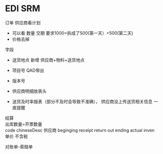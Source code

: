 # EDI SRM     

订单 
供应商看计划   
- 可以看 数量 交期  要求1000=拆成了500(第一天）+500(第二天)     
- 价格去掉    

字段   
- 送货地点 新增   供应商+物料+送货地点   
- 项目号 QAD带出    
- 版本号     

- 供应商明细放表头    

- 送货及时率报表（部分不及时会导致不准确），  供应商没上传送货相关信息 一直提醒        
    
    
    
结算    
出库数量=开票数量    
code chineseDesc 供应商 beginging receipt return out ending  actual inven   单价 不含税        


对账单-索赔单    

